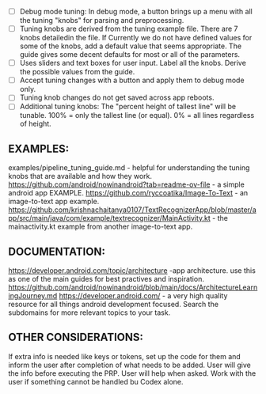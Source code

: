 - [ ] Debug mode tuning: In debug mode, a button brings up a menu with all the tuning "knobs" for parsing and preprocessing.
- [ ] Tuning knobs are derived from the tuning example file. There are 7 knobs detailedin the file. If Currently we do not have defined values for some of the knobs, add a default value that seems appropriate. The guide gives some decent defaults for most or all of the parameters.
- [ ] Uses sliders and text boxes for user input. Label all the knobs. Derive the possible values from the guide.
- [ ] Accept tuning changes with a button and apply them to debug mode only.
- [ ] Tuning knob changes do not get saved across app reboots.
- [ ] Additional tuning knobs: The "percent height of tallest line" will be tunable. 100% = only the tallest line (or equal). 0% = all lines regardless of height.

## EXAMPLES:
examples/pipeline_tuning_guide.md - helpful for understanding the tuning knobs that are available and how they work.
https://github.com/android/nowinandroid?tab=readme-ov-file - a simple android app EXAMPLE.
https://github.com/ryccoatika/Image-To-Text - an image-to-text app example.
https://github.com/krishnachaitanya0107/TextRecognizerApp/blob/master/app/src/main/java/com/example/textrecognizer/MainActivity.kt - the mainactivity.kt example from another image-to-text app.

## DOCUMENTATION:

https://developer.android.com/topic/architecture -app architecture. use this as one of the main guides for best practives and inspiration.
https://github.com/android/nowinandroid/blob/main/docs/ArchitectureLearningJourney.md
https://developer.android.com/ - a very high quality resource for all things android development focused. Search the subdomains for more relevant topics to your task.

## OTHER CONSIDERATIONS:

If extra info is needed like keys or tokens, set up the code for them and inform the user after completion of what needs to be added. User will give the info before executing the PRP.
User will help when asked. Work with the user if something cannot be handled bu Codex alone.
